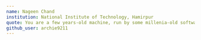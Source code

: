 ```yaml
---
name: Nageen Chand  
institution: National Institute of Technology, Hamirpur
quote: You are a few years-old machine, run by some millenia-old software, written in a billions-old code.
github_user: archie9211
---
```

